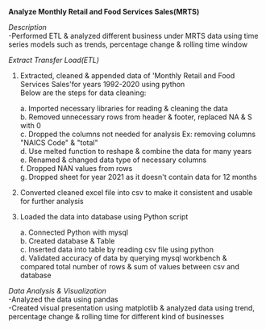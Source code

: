 **Analyze Monthly Retail and Food Services Sales(MRTS)**

*Description*      
-Performed ETL & analyzed different business under MRTS data using time series models such as trends, percentage change & rolling time window     

*Extract Transfer Load(ETL)*    
1. Extracted, cleaned & appended data of 'Monthly Retail and Food Services Sales'for years 1992-2020 using python     
Below are the steps for data cleaning:    
   
   a. Imported necessary libraries for reading & cleaning the data   
   b. Removed unnecessary rows from header & footer, replaced NA & S with 0   
   c. Dropped the columns not needed for analysis Ex: removing columns "NAICS Code" & "total"   
   d. Use melted function to reshape & combine the data for many years   
   e. Renamed & changed data type of necessary columns    
   f. Dropped NAN values from rows     
   g. Dropped sheet for year 2021 as it doesn't contain data for 12 months                        
   
2. Converted cleaned excel file into csv to make it consistent and usable for further analysis                     

3. Loaded the data into database using Python script                                  

   a. Connected Python with mysql            
   b. Created database & Table                    
   c. Inserted data into table by reading csv file using python                        
   d. Validated accuracy of data by querying mysql workbench & compared total number of rows & sum of values between csv and database                     

  
*Data Analysis & Visualization*                         
-Analyzed the data using pandas                                 
-Created visual presentation using matplotlib & analyzed data using trend, percentage change & rolling time for different kind of businesses                       
